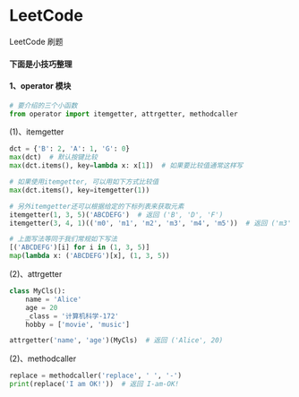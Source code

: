 # LeetCode
LeetCode 刷题

#### 下面是小技巧整理

#### 1、operator 模块
```python
# 要介绍的三个小函数
from operator import itemgetter, attrgetter, methodcaller
```

(1)、itemgetter
```python
dct = {'B': 2, 'A': 1, 'G': 0}
max(dct)  # 默认按键比较
max(dct.items(), key=lambda x: x[1])  # 如果要比较值通常这样写

# 如果使用itemgetter, 可以用如下方式比较值  
max(dct.items(), key=itemgetter(1))
```

```python
# 另外itemgetter还可以根据给定的下标列表来获取元素
itemgetter(1, 3, 5)('ABCDEFG')  # 返回 ('B', 'D', 'F')
itemgetter(3, 4, 1)(('m0', 'm1', 'm2', 'm3', 'm4', 'm5'))  # 返回 ('m3', 'm4', 'm1')

# 上面写法等同于我们常规如下写法
[('ABCDEFG')[i] for i in (1, 3, 5)]
map(lambda x: ('ABCDEFG')[x], (1, 3, 5))
```

(2)、attrgetter
```python
class MyCls():
    name = 'Alice'
    age = 20
    _class = '计算机科学-172'
    hobby = ['movie', 'music']

attrgetter('name', 'age')(MyCls)  # 返回 ('Alice', 20)
```

(2)、methodcaller
```python
replace = methodcaller('replace', ' ', '-')
print(replace('I am OK!'))  # 返回 I-am-OK!
```